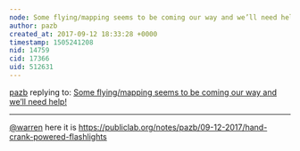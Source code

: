 ```yaml
---
node: Some flying/mapping seems to be coming our way and we’ll need help!
author: pazb
created_at: 2017-09-12 18:33:28 +0000
timestamp: 1505241208
nid: 14759
cid: 17366
uid: 512631
---
```




[pazb](../profile/pazb) replying to: [Some flying/mapping seems to be coming our way and we’ll need help!](../notes/pazb/08-16-2017/some-flying-mapping-seems-to-be-coming-our-way-and-we-ll-need-help)

----
[@warren](/profile/warren) here it is https://publiclab.org/notes/pazb/09-12-2017/hand-crank-powered-flashlights 